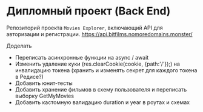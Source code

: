 # Дипломный проект (Back End)
Репозиторий проекта `Movies Explorer`, включающий API для авторизации и регистрации.
https://api.bitfilms.nomoredomains.monster/

Доделать
* Переписать асинхронные функции на async / await
* Изменить удаление куки (res.clearCookie(cookie, {path:'/'});) на инвалидацию токена (хранить и изменять секрет для каждого токена в Редисе?)
* Добавить юнит-тесты
* Добавить хранение фильмов в схему пользователя и переписать выборку GetMyMovies
* Добавить кастомную валидацию duration и year в роутах и схемах
